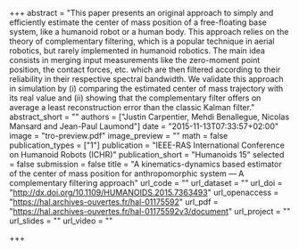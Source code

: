 +++
abstract = "This paper presents an original approach to simply and efficiently estimate the center of mass position of a free-floating base system, like a humanoid robot or a human body. This approach relies on the theory of complementary filtering, which is a popular technique in aerial robotics, but rarely implemented in humanoid robotics. The main idea consists in merging input measurements like the zero-moment point position, the contact forces, etc. which are then filtered according to their reliability in their respective spectral bandwidth. We validate this approach in simulation by (i) comparing the estimated center of mass trajectory with its real value and (ii) showing that the complementary filter offers on average a least reconstruction error than the classic Kalman filter."
abstract_short = ""
authors = ["Justin Carpentier, Mehdi Benallegue, Nicolas Mansard and Jean-Paul Laumond"]
date = "2015-11-13T07:33:57+02:00"
image = "tro-preview.pdf"
image_preview = ""
math = false
publication_types = ["1"]
publication = "IEEE-RAS International Conference on Humanoid Robots (ICHR)"
publication_short = "Humanoids 15"
selected = false
submission = false
title = "A kinematics-dynamics based estimator of the center of mass position for anthropomorphic system — A complementary filtering approach"
url_code = ""
url_dataset = ""
url_doi = "http://dx.doi.org/10.1109/HUMANOIDS.2015.7363493"
url_openaccess = "https://hal.archives-ouvertes.fr/hal-01175592"
url_pdf = "https://hal.archives-ouvertes.fr/hal-01175592v3/document"
url_project = ""
url_slides = ""
url_video = ""

+++


